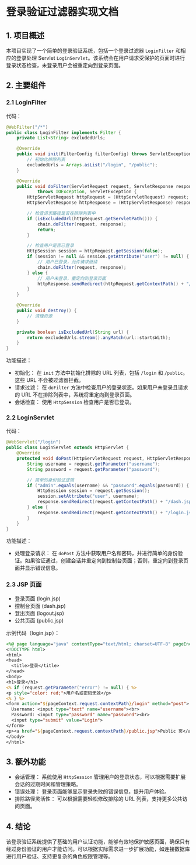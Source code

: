 # 登录验证过滤器实现文档

## 1. 项目概述
本项目实现了一个简单的登录验证系统，包括一个登录过滤器 `LoginFilter` 和相应的登录处理 Servlet `LoginServlet`。该系统会在用户请求受保护的页面时进行登录状态检查，未登录用户会被重定向到登录页面。

## 2. 主要组件
### 2.1 LoginFilter
代码：
```java
@WebFilter("/*")
public class LoginFilter implements Filter {
    private List<String> excludedUrls;

    @Override
    public void init(FilterConfig filterConfig) throws ServletException {
        // 初始化排除列表
        excludedUrls = Arrays.asList("/login", "/public");
    }

    @Override
    public void doFilter(ServletRequest request, ServletResponse response, FilterChain chain)
            throws IOException, ServletException {
        HttpServletRequest httpRequest = (HttpServletRequest) request;
        HttpServletResponse httpResponse = (HttpServletResponse) response;

        // 检查请求路径是否在排除列表中
        if (isExcludedUrl(httpRequest.getServletPath())) {
            chain.doFilter(request, response);
            return;
        }

        // 检查用户是否已登录
        HttpSession session = httpRequest.getSession(false);
        if (session != null && session.getAttribute("user") != null) {
            // 用户已登录，允许请求继续
            chain.doFilter(request, response);
        } else {
            // 用户未登录，重定向到登录页面
            httpResponse.sendRedirect(httpRequest.getContextPath() + "/login.jsp");
        }
    }

    @Override
    public void destroy() {
        // 清理资源
    }

    private boolean isExcludedUrl(String url) {
        return excludedUrls.stream().anyMatch(url::startsWith);
    }
}
```
功能描述：
- 初始化： 在 `init` 方法中初始化排除的 URL 列表，包括 `/login` 和 `/public`。这些 URL 不会被过滤器拦截。
- 请求过滤： 在 `doFilter` 方法中检查用户的登录状态。如果用户未登录且请求的 URL 不在排除列表中，系统将重定向到登录页面。
- 会话检查： 使用 `HttpSession` 检查用户是否已登录。

### 2.2 LoginServlet
代码：
```java
@WebServlet("/login")
public class LoginServlet extends HttpServlet {
    @Override
    protected void doPost(HttpServletRequest request, HttpServletResponse response) throws ServletException, IOException {
        String username = request.getParameter("username");
        String password = request.getParameter("password");

        // 简单的身份验证逻辑
        if ("admin".equals(username) && "password".equals(password)) {
            HttpSession session = request.getSession();
            session.setAttribute("user", username);
            response.sendRedirect(request.getContextPath() + "/dash.jsp");
        } else {
            response.sendRedirect(request.getContextPath() + "/login.jsp?error=1");
        }
    }
}
```
功能描述：
- 处理登录请求： 在 `doPost` 方法中获取用户名和密码，并进行简单的身份验证。如果验证通过，创建会话并重定向到控制台页面；否则，重定向到登录页面并显示错误信息。

### 2.3 JSP 页面
- 登录页面 (login.jsp)
- 控制台页面 (dash.jsp)
- 登出页面 (logout.jsp)
- 公共页面 (public.jsp)

示例代码（login.jsp）：
```jsp
<%@ page language="java" contentType="text/html; charset=UTF-8" pageEncoding="UTF-8"%>
<!DOCTYPE html>
<html>
<head>
  <title>登录</title>
</head>
<body>
<h1>登录</h1>
<% if (request.getParameter("error") != null) { %>
<p style="color: red;">用户名或密码无效</p>
<% } %>
<form action="${pageContext.request.contextPath}/login" method="post">
  Username: <input type="text" name="username"><br>
  Password: <input type="password" name="password"><br>
  <input type="submit" value="Login">
</form>
<p><a href="${pageContext.request.contextPath}/public.jsp">Public 页</a></p>
</body>
</html>
```

## 3. 额外功能
- 会话管理： 系统使用 `HttpSession` 管理用户的登录状态，可以根据需要扩展会话的过期时间和管理策略。
- 错误处理： 登录页面能够显示登录失败的错误信息，提升用户体验。
- 排除路径灵活性： 可以根据需要轻松修改排除的 URL 列表，支持更多公共访问页面。

## 4. 结论
该登录验证系统提供了基础的用户认证功能，能够有效地保护敏感页面，确保只有经过身份验证的用户才能访问。可以根据实际需求进一步扩展功能，如连接数据库进行用户验证、支持更复杂的角色权限管理等。